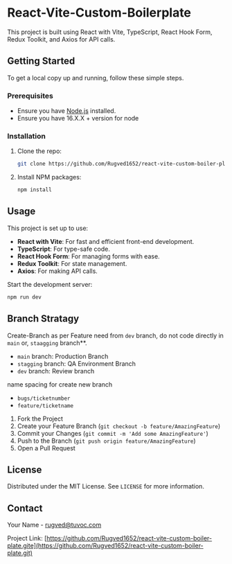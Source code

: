 # React-Vite-Custom-Boilerplate

This project is built using React with Vite, TypeScript, React Hook Form, Redux Toolkit, and Axios for API calls.

## Getting Started

To get a local copy up and running, follow these simple steps.

### Prerequisites

- Ensure you have [Node.js](https://nodejs.org/en/) installed.
- Ensure you have 16.X.X + version for node

### Installation

1. Clone the repo:
   ```sh
   git clone https://github.com/Rugved1652/react-vite-custom-boiler-plate.git
   ```
2. Install NPM packages:
   ```sh
   npm install
   ```

## Usage

This project is set up to use:

- **React with Vite**: For fast and efficient front-end development.
- **TypeScript**: For type-safe code.
- **React Hook Form**: For managing forms with ease.
- **Redux Toolkit**: For state management.
- **Axios**: For making API calls.

Start the development server:

```sh
npm run dev
```

## Branch Stratagy

Create-Branch as per Feature need from `dev` branch, do not code directly in `main` or, `staagging` branch\*\*.

- `main` branch: Production Branch
- `stagging` branch: QA Environment Branch
- `dev` branch: Review branch

name spacing for create new branch

- `bugs/ticketnumber`
- `feature/ticketname`

1. Fork the Project
2. Create your Feature Branch (`git checkout -b feature/AmazingFeature`)
3. Commit your Changes (`git commit -m 'Add some AmazingFeature'`)
4. Push to the Branch (`git push origin feature/AmazingFeature`)
5. Open a Pull Request

## License

Distributed under the MIT License. See `LICENSE` for more information.

## Contact

Your Name - rugved@tuvoc.com

Project Link: [https://github.com/Rugved1652/react-vite-custom-boiler-plate.gite](https://github.com/Rugved1652/react-vite-custom-boiler-plate.git)
